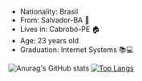 - Nationality: Brasil 
- From: Salvador-BA 🌆
- Lives in: Cabrobó-PE 🏠
- Age: 23 years old
- Graduation: Internet Systems 📚💻

![Anurag's GitHub stats](https://github-readme-stats.vercel.app/api?username=JeandsonBarros&show_icons=true&theme=radical)
[![Top Langs](https://github-readme-stats.vercel.app/api/top-langs/?username=JeandsonBarros&layout=compact)](https://github.com/anuraghazra/github-readme-stats)
<!---
Web developer full stack Angular | Spring Boot | PHP | Python | Java | JavaScript | TypeScript. Mobile developer React Native.
--->
